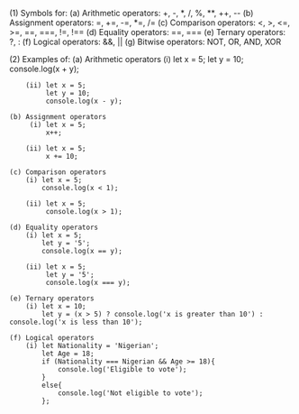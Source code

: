 (1) Symbols for:
    (a) Arithmetic operators: +, -, *, /, %, **, ++, --
    (b) Assignment operators: =, +=, -=, *=, /=
    (c) Comparison operators: <, >, <=, >=, ==, ===, !=, !==
    (d) Equality operators: ==, ===
    (e) Ternary operators: ?, :
    (f) Logical operators: &&, ||
    (g) Bitwise operators: NOT, OR, AND, XOR

(2) Examples of:
    (a) Arithmetic operators
        (i) let x = 5;
            let y = 10;
            console.log(x + y);

        (ii) let x = 5;
             let y = 10;
             console.log(x - y);

    (b) Assignment operators
         (i) let x = 5;
             x++;

        (ii) let x = 5;
             x += 10;

    (c) Comparison operators
        (i) let x = 5;
            console.log(x < 1);

        (ii) let x = 5;
             console.log(x > 1);

    (d) Equality operators
        (i) let x = 5;
            let y = '5';
            console.log(x == y);

        (ii) let x = 5;
             let y = '5';
             console.log(x === y);

    (e) Ternary operators
        (i) let x = 10;
            let y = (x > 5) ? console.log('x is greater than 10') : console.log('x is less than 10');

    (f) Logical operators
        (i) let Nationality = 'Nigerian';
            let Age = 18;
            if (Nationality === Nigerian && Age >= 18){
                console.log('Eligible to vote');
            }
            else{
                console.log('Not eligible to vote');
            };